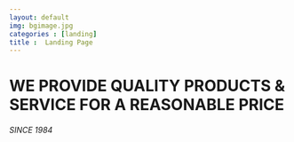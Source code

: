 ```yaml
---
layout: default
img: bgimage.jpg
categories : [landing]
title :  Landing Page
---
```


# WE PROVIDE QUALITY PRODUCTS & SERVICE FOR A REASONABLE PRICE

###### SINCE 1984
